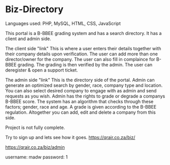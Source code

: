 # Biz-Directory

Languages used: PHP, MySQL, HTML, CSS, JavaScript

This portal is a B-BBEE grading system and has a search directory. It has a client and admin side. 

The client side "link" 
This is where a user enters their details together with their company details upon verification. 
The user can add more than one director/owner for the company.
The user can also fill in complaince for B-BBEE grading.
The grading is then verified by the admin. 
The user can deregister & open a support ticket.

The admin side "link"
This is the directory side of the portal. Admin can generate an optimized search by gender, race, company type and location. You can
also select desired company to engage with as admin and send requests as you wish.
Admin has the rights to grade or degrade a companys B-BBEE score. The system has an algorithm that checks through these factors; 
gender, race and age. A grade is given according to the B-BBEE regulation. 
Altogether you can add, edit and delete a company from this side.


Project is not fully complete.

Try to sign up and lets see how it goes.
https://qrair.co.za/biz/

https://qrair.co.za/biz/admin

username: madw
password: 1
